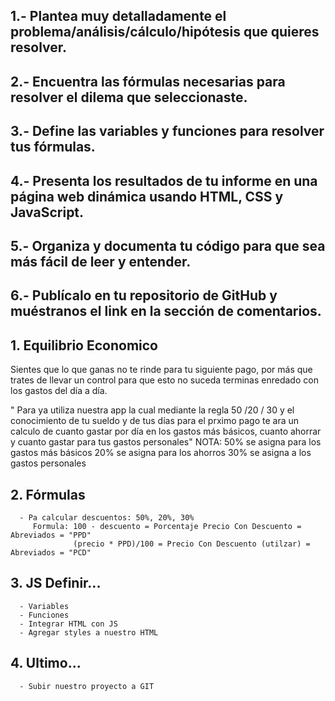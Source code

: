 ## 1.- Plantea muy detalladamente el problema/análisis/cálculo/hipótesis que quieres resolver.

## 2.- Encuentra las fórmulas necesarias para resolver el dilema que seleccionaste.

## 3.- Define las variables y funciones para resolver tus fórmulas.

## 4.- Presenta los resultados de tu informe en una página web dinámica usando HTML, CSS y JavaScript.

## 5.- Organiza y documenta tu código para que sea más fácil de leer y entender.

## 6.- Publícalo en tu repositorio de GitHub y muéstranos el link en la sección de comentarios.

## 1. Equilibrio Economico
   Sientes que lo que ganas no te rinde para tu siguiente
   pago, por más que trates de llevar un control para que esto
   no suceda terminas enredado con los gastos del día a día.
   
   " Para ya utiliza nuestra app la cual mediante la regla 50 /20 / 30 y el conocimiento de tu sueldo y de tus días para el prximo pago te ara un calculo de cuanto gastar por día en los gastos más básicos, cuanto ahorrar y cuanto gastar para tus gastos personales"
   NOTA: 50% se asigna para los gastos más básicos
         20% se asigna para los ahorros
         30% se asigna a los gastos personales
        
## 2. Fórmulas 
      - Pa calcular descuentos: 50%, 20%, 30% 
         Formula: 100 - descuento = Porcentaje Precio Con Descuento = Abreviados = "PPD"
                  (precio * PPD)/100 = Precio Con Descuento (utilzar) = Abreviados = "PCD"

## 3. JS Definir...
      - Variables
      - Funciones
      - Integrar HTML con JS
      - Agregar styles a nuestro HTML

## 4. Ultimo...
      - Subir nuestro proyecto a GIT 
